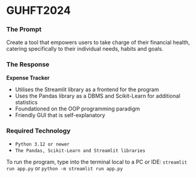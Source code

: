 # GUHFT2024

### The Prompt
Create a tool that empowers users to take charge of their financial health, catering specifically
to their individual needs, habits and goals.

### The Response
**Expense Tracker**
- Utilises the Streamlit library as a frontend for the program
- Uses the Pandas library as a DBMS and Scikit-Learn for additional statistics
- Foundationed on the OOP programming paradigm
- Friendly GUI that is self-explanatory

### Required Technology
- `Python 3.12 or newer`
- `The Pandas, Scikit-Learn and Streamlit libraries`

To run the program, type into the terminal local to a PC or IDE: `streamlit run app.py` or `python -m streamlit run app.py`
